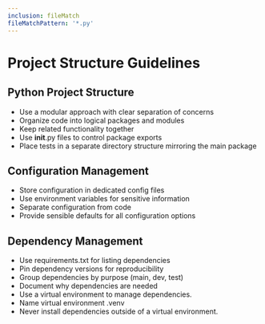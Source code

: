 ```yaml
---
inclusion: fileMatch
fileMatchPattern: '*.py'
---
```


# Project Structure Guidelines

## Python Project Structure
- Use a modular approach with clear separation of concerns
- Organize code into logical packages and modules
- Keep related functionality together
- Use __init__.py files to control package exports
- Place tests in a separate directory structure mirroring the main package

## Configuration Management
- Store configuration in dedicated config files
- Use environment variables for sensitive information
- Separate configuration from code
- Provide sensible defaults for all configuration options

## Dependency Management
- Use requirements.txt for listing dependencies
- Pin dependency versions for reproducibility
- Group dependencies by purpose (main, dev, test)
- Document why dependencies are needed
- Use a virtual environment to manage dependencies.
- Name virtual environment .venv
- Never install dependencies outside of a virtual environment.